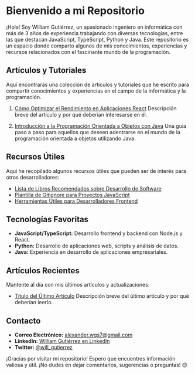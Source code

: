 # Bienvenido a mi Repositorio

¡Hola! Soy William Gutiérrez, un apasionado ingeniero en informática con más de 3 años de experiencia trabajando con diversas tecnologías, entre las que destacan JavaScript, TypeScript, Python y Java. Este repositorio es un espacio donde comparto algunos de mis conocimientos, experiencias y recursos relacionados con el fascinante mundo de la programación.

## Artículos y Tutoriales

Aquí encontrarás una colección de artículos y tutoriales que he escrito para compartir conocimientos y experiencias en el campo de la informática y la programación.

1. [Cómo Optimizar el Rendimiento en Aplicaciones React](enlace_al_articulo_react)
   Descripción breve del artículo y por qué deberían interesarse en él.

2. [Introducción a la Programación Orientada a Objetos con Java](enlace_al_tutorial_java)
   Una guía paso a paso para aquellos que deseen adentrarse en el mundo de la programación orientada a objetos utilizando Java.

## Recursos Útiles

Aquí he recopilado algunos recursos útiles que pueden ser de interés para otros desarrolladores:

- [Lista de Libros Recomendados sobre Desarrollo de Software](enlace_a_lista_libros)
- [Plantilla de Gitignore para Proyectos JavaScript](enlace_a_gitignore_js)
- [Herramientas Útiles para Desarrolladores Frontend](enlace_a_herramientas_frontend)

## Tecnologías Favoritas

- **JavaScript/TypeScript:** Desarrollo frontend y backend con Node.js y React.
- **Python:** Desarrollo de aplicaciones web, scripts y análisis de datos.
- **Java:** Experiencia en desarrollo de aplicaciones empresariales.

## Artículos Recientes

Mantente al día con mis últimos artículos y actualizaciones:

- [Título del Último Artículo](enlace_al_ultimo_articulo)
  Descripción breve del último artículo y por qué deberían leerlo.

## Contacto

- **Correo Electrónico:** alexander.wgs7@gmail.com
- **LinkedIn:** [William Gutiérrez en LinkedIn](enlace_a_tu_perfil_linkedin)
- **Twitter:** [@will_gutierrez](enlace_a_tu_perfil_twitter)

¡Gracias por visitar mi repositorio! Espero que encuentres información valiosa y útil. ¡No dudes en dejar comentarios, sugerencias o preguntas! 😊
